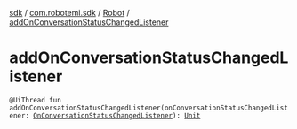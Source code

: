 [sdk](../../index.md) / [com.robotemi.sdk](../index.md) / [Robot](index.md) / [addOnConversationStatusChangedListener](./add-on-conversation-status-changed-listener.md)

# addOnConversationStatusChangedListener

`@UiThread fun addOnConversationStatusChangedListener(onConversationStatusChangedListener: `[`OnConversationStatusChangedListener`](../../com.robotemi.sdk.listeners/-on-conversation-status-changed-listener/index.md)`): `[`Unit`](https://kotlinlang.org/api/latest/jvm/stdlib/kotlin/-unit/index.html)